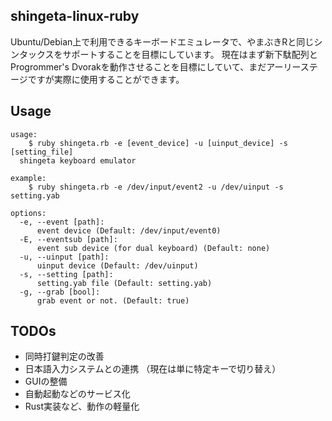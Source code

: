 ## shingeta-linux-ruby

Ubuntu/Debian上で利用できるキーボードエミュレータで、やまぶきRと同じシンタックスをサポートすることを目標にしています。
現在はまず新下駄配列とProgrommer's Dvorakを動作させることを目標にしていて、まだアーリーステージですが実際に使用することができます。

## Usage
```
usage:
    $ ruby shingeta.rb -e [event_device] -u [uinput_device] -s [setting_file]
  shingeta keyboard emulator

example:
    $ ruby shingeta.rb -e /dev/input/event2 -u /dev/uinput -s setting.yab

options:
  -e, --event [path]:
      event device (Default: /dev/input/event0)
  -E, --eventsub [path]:
      event sub device (for dual keyboard) (Default: none)
  -u, --uinput [path]:
      uinput device (Default: /dev/uinput)
  -s, --setting [path]:
      setting.yab file (Default: setting.yab)
  -g, --grab [bool]:
      grab event or not. (Default: true)
```

## TODOs

- 同時打鍵判定の改善
- 日本語入力システムとの連携 （現在は単に特定キーで切り替え）
- GUIの整備
- 自動起動などのサービス化
- Rust実装など、動作の軽量化
